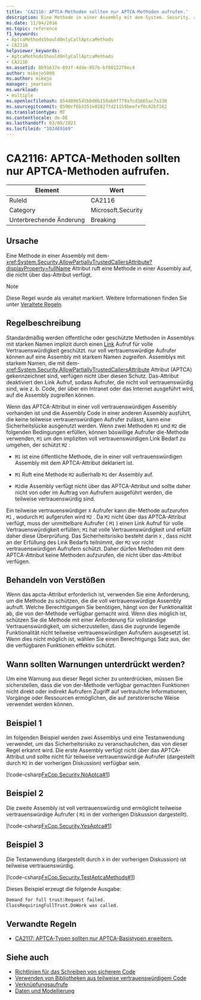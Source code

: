 ```yaml
---
title: 'CA2116: APTCA-Methoden sollten nur APTCA-Methoden aufrufen.'
description: Eine Methode in einer Assembly mit dem System. Security. allowpartiallytreuhänder dcallersattribute-Attribut ruft eine Methode in einer Assembly auf, die nicht über das-Attribut verfügt.
ms.date: 11/04/2016
ms.topic: reference
f1_keywords:
- AptcaMethodsShouldOnlyCallAptcaMethods
- CA2116
helpviewer_keywords:
- AptcaMethodsShouldOnlyCallAptcaMethods
- CA2116
ms.assetid: 8b91637e-891f-4dde-857b-bf8012270ec4
author: mikejo5000
ms.author: mikejo
manager: jmartens
ms.workload:
- multiple
ms.openlocfilehash: 854d896545bbd6b159ab9f779a7cd1665ac7a330
ms.sourcegitcommit: 8590cf6b3351e82827fd21159beefef0c02bf162
ms.translationtype: MT
ms.contentlocale: de-DE
ms.lasthandoff: 03/08/2021
ms.locfileid: "102469169"
---
```

# <a name="ca2116-aptca-methods-should-only-call-aptca-methods"></a>CA2116: APTCA-Methoden sollten nur APTCA-Methoden aufrufen.

|Element|Wert|
|-|-|
|RuleId|CA2116|
|Category|Microsoft.Security|
|Unterbrechende Änderung|Breaking|

## <a name="cause"></a>Ursache
Eine Methode in einer Assembly mit dem- <xref:System.Security.AllowPartiallyTrustedCallersAttribute?displayProperty=fullName> Attribut ruft eine Methode in einer Assembly auf, die nicht über das-Attribut verfügt.

> [!NOTE]
> Diese Regel wurde als veraltet markiert. Weitere Informationen finden Sie unter [Veraltete Regeln](fxcop-unported-deprecated-rules.md).

## <a name="rule-description"></a>Regelbeschreibung

Standardmäßig werden öffentliche oder geschützte Methoden in Assemblys mit starken Namen implizit durch einen [Link](/dotnet/framework/misc/link-demands) Aufruf für volle Vertrauenswürdigkeit geschützt. nur voll vertrauenswürdige Aufrufer können auf eine Assembly mit starkem Namen zugreifen. Assemblys mit starkem Namen, die mit dem- <xref:System.Security.AllowPartiallyTrustedCallersAttribute> Attribut (APTCA) gekennzeichnet sind, verfügen nicht über diesen Schutz. Das-Attribut deaktiviert den Link Aufruf, sodass Aufrufer, die nicht voll vertrauenswürdig sind, wie z. b. Code, der über ein Intranet oder das Internet ausgeführt wird, auf die Assembly zugreifen können.

Wenn das APTCA-Attribut in einer voll vertrauenswürdigen Assembly vorhanden ist und die Assembly Code in einer anderen Assembly ausführt, die keine teilweise vertrauenswürdigen Aufrufer zulässt, kann eine Sicherheitslücke ausgenutzt werden. Wenn zwei Methoden `M1` und `M2` die folgenden Bedingungen erfüllen, können böswillige Aufrufer die-Methode verwenden, `M1` um den impliziten voll vertrauenswürdigen Link Bedarf zu umgehen, der schützt `M2` :

- `M1` ist eine öffentliche Methode, die in einer voll vertrauenswürdigen Assembly mit dem APTCA-Attribut deklariert ist.

- `M1` Ruft eine Methode `M2` außerhalb `M1` der Assembly auf.

- `M2`die Assembly verfügt nicht über das APTCA-Attribut und sollte daher nicht von oder im Auftrag von Aufrufern ausgeführt werden, die teilweise vertrauenswürdig sind.

Ein teilweise vertrauenswürdiger `X` Aufrufer kann die-Methode aufzurufen `M1` , wodurch `M1` aufgerufen wird `M2` . Da `M2` nicht über das APTCA-Attribut verfügt, muss der unmittelbare Aufrufer ( `M1` ) einen Link Aufruf für volle Vertrauenswürdigkeit erfüllen; `M1` hat volle Vertrauenswürdigkeit und erfüllt daher diese Überprüfung. Das Sicherheitsrisiko besteht darin `X` , dass nicht an der Erfüllung des Link Bedarfs teilnimmt, der `M2` vor nicht vertrauenswürdigen Aufrufern schützt. Daher dürfen Methoden mit dem APTCA-Attribut keine Methoden aufzurufen, die nicht über das-Attribut verfügen.

## <a name="how-to-fix-violations"></a>Behandeln von Verstößen
Wenn das apcta-Attribut erforderlich ist, verwenden Sie eine Anforderung, um die Methode zu schützen, die die voll vertrauenswürdige Assembly aufruft. Welche Berechtigungen Sie benötigen, hängt von der Funktionalität ab, die von der-Methode verfügbar gemacht wird. Wenn dies möglich ist, schützen Sie die Methode mit einer Anforderung für vollständige Vertrauenswürdigkeit, um sicherzustellen, dass die zugrunde liegende Funktionalität nicht teilweise vertrauenswürdigen Aufrufern ausgesetzt ist. Wenn dies nicht möglich ist, wählen Sie einen Berechtigungs Satz aus, der die verfügbaren Funktionen effektiv schützt.

## <a name="when-to-suppress-warnings"></a>Wann sollten Warnungen unterdrückt werden?
Um eine Warnung aus dieser Regel sicher zu unterdrücken, müssen Sie sicherstellen, dass die von der-Methode verfügbar gemachten Funktionen nicht direkt oder indirekt Aufrufern Zugriff auf vertrauliche Informationen, Vorgänge oder Ressourcen ermöglichen, die auf zerstörerische Weise verwendet werden können.

## <a name="example-1"></a>Beispiel 1
Im folgenden Beispiel werden zwei Assemblys und eine Testanwendung verwendet, um das Sicherheitsrisiko zu veranschaulichen, das von dieser Regel erkannt wird. Die erste Assembly verfügt nicht über das APTCA-Attribut und sollte nicht für teilweise vertrauenswürdige Aufrufer (dargestellt durch `M2` in der vorherigen Diskussion) verfügbar sein.

[!code-csharp[FxCop.Security.NoAptca#1](../code-quality/codesnippet/CSharp/ca2116-aptca-methods-should-only-call-aptca-methods_1.cs)]

## <a name="example-2"></a>Beispiel 2
Die zweite Assembly ist voll vertrauenswürdig und ermöglicht teilweise vertrauenswürdige Aufrufer ( `M1` in der vorherigen Diskussion dargestellt).

[!code-csharp[FxCop.Security.YesAptca#1](../code-quality/codesnippet/CSharp/ca2116-aptca-methods-should-only-call-aptca-methods_2.cs)]

## <a name="example-3"></a>Beispiel 3
Die Testanwendung (dargestellt durch `X` in der vorherigen Diskussion) ist teilweise vertrauenswürdig.

[!code-csharp[FxCop.Security.TestAptcaMethods#1](../code-quality/codesnippet/CSharp/ca2116-aptca-methods-should-only-call-aptca-methods_3.cs)]

Dieses Beispiel erzeugt die folgende Ausgabe:

```txt
Demand for full trust:Request failed.
ClassRequiringFullTrust.DoWork was called.
```

## <a name="related-rules"></a>Verwandte Regeln

- [CA2117: APTCA-Typen sollten nur APTCA-Basistypen erweitern.](../code-quality/ca2117.md)

## <a name="see-also"></a>Siehe auch

- [Richtlinien für das Schreiben von sicherem Code](/dotnet/standard/security/secure-coding-guidelines)
- [Verwenden von Bibliotheken aus teilweise vertrauenswürdigem Code](/dotnet/framework/misc/using-libraries-from-partially-trusted-code)
- [Verknüpfungsaufrufe](/dotnet/framework/misc/link-demands)
- [Daten und Modellierung](/dotnet/framework/data/index)
